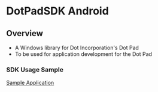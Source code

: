 # DotPadSDK Android

## Overview
* A Windows library for Dot Incorporation's Dot Pad
* To be used for application development for the Dot Pad

### SDK Usage Sample
[Sample Application](https://github.com/dotincorp/dotpad-sample-code-test)
